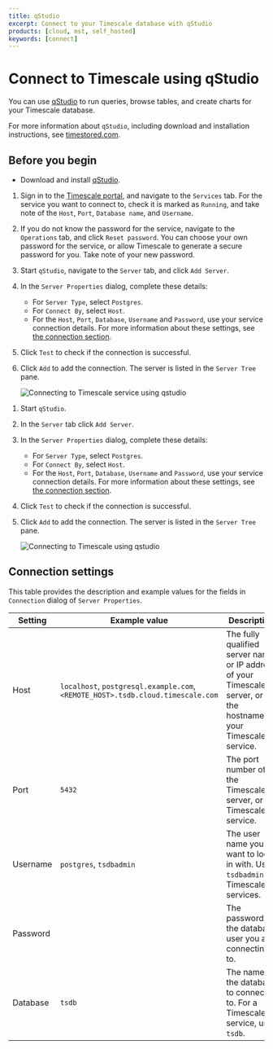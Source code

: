 ```yaml
---
title: qStudio
excerpt: Connect to your Timescale database with qStudio
products: [cloud, mst, self_hosted]
keywords: [connect]
---
```


# Connect to Timescale using qStudio

You can use [qStudio][qstudio] to run queries, browse tables, and create charts 
for your Timescale database.

For more information about `qStudio`, including download and installation
instructions, see [timestored.com][qstudio-downloads].

## Before you begin

*   Download and install [qStudio][qstudio-downloads].

<Tabs label="Connect to Timescale with qStudio">

<Tab title="Timescale">

<Procedure>

1.  Sign in to the [Timescale portal][tsc-portal], and navigate to the `Services` 
     tab. For the service you want to connect to, check it is marked as `Running`, 
     and take note of the `Host`, `Port`, `Database name`, and `Username`.
1.  [](#)<Optional />If you do not know the password for the service, navigate
    to the `Operations` tab, and click `Reset password`. You can choose your own
    password for the service, or allow Timescale to generate a
    secure password for you. Take note of your new password.
1.  Start `qStudio`, navigate to the `Server` tab, and click `Add Server`.
1.  In the `Server Properties` dialog, complete these details:
    *   For `Server Type`, select `Postgres`.
    *   For `Connect By`, select `Host`.
    *   For the `Host`, `Port`, `Database`, `Username` and `Password`, use 
         your service connection details. For more information about these 
         settings, see [the connection section][connection-details].
1.  Click `Test` to check if the connection is successful.
1.  Click `Add` to add the connection.
    The server is listed in the `Server Tree` pane.

    <img class="maincontent__illustration"
    src="https://s3.amazonaws.com/assets.timescale.com/docs/images/qstudio_timescale.webp"
    alt="Connecting to Timescale service using qstudio"/>

</Procedure>

</Tab>

<Tab title="Self-hosted Timescale">

<Procedure>

1.  Start `qStudio`.
1.  In the `Server` tab click `Add Server`.
1.  In the `Server Properties` dialog, complete these details:
    *   For `Server Type`, select `Postgres`.
    *   For `Connect By`, select `Host`.
    *   For the `Host`, `Port`, `Database`, `Username` and `Password`, use 
         your service connection details. For more information about these 
         settings, see [the connection section][connection-details].
1.  Click `Test` to check if the connection is successful.
1.  Click `Add` to add the connection.
    The server is listed in the `Server Tree` pane.

    <img class="maincontent__illustration"
    src="https://s3.amazonaws.com/assets.timescale.com/docs/images/qstudio_self_hosted.webp"
    alt="Connecting to Timescale using qstudio"/>

</Procedure>

</Tab>

</Tabs>

## Connection settings

This table provides the description and example values for the fields in
`Connection` dialog of `Server Properties`.

|Setting|Example value|Description|
|-|-|-|
|Host|`localhost`, `postgresql.example.com`, `<REMOTE_HOST>.tsdb.cloud.timescale.com`|The fully qualified server name or IP address of your TimescaleDB server, or the hostname of your Timescale service.|
|Port|`5432`|The port number of the TimescaleDB server, or Timescale service.|
|Username|`postgres`, `tsdbadmin`|The user name you want to log in with. Use `tsdbadmin` for Timescale services.|
|Password||The password for the database user you are connecting to.|
|Database|`tsdb`|The name of the database to connect to. For a Timescale service, use `tsdb`.|

[qstudio]: https://www.timestored.com/qstudio
[qstudio-downloads]: https://www.timestored.com/qstudio/download
[tsc-portal]: https://console.cloud.timescale.com/
[connection-details]: #connection-settings
